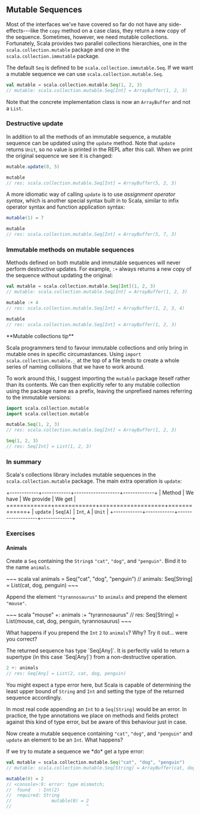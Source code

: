## Mutable Sequences

Most of the interfaces we've have covered so far do not have any side-effects---like the `copy` method on a case class, they return a new copy of the sequence. Sometimes, however, we need mutable collections. Fortunately, Scala provides two parallel collections hierarchies, one in the `scala.collection.mutable` package and one in the `scala.collection.immutable` package.

The default `Seq` is defined to be `scala.collection.immutable.Seq`. If we want a mutable sequence we can use `scala.collection.mutable.Seq`.

~~~ scala
val mutable = scala.collection.mutable.Seq(1, 2, 3)
// mutable: scala.collection.mutable.Seq[Int] = ArrayBuffer(1, 2, 3)
~~~

Note that the concrete implementation class is now an `ArrayBuffer` and not a `List`.

### Destructive update

In addition to all the methods of an immutable sequence, a mutable sequence can be updated using the `update` method. Note that `update` returns `Unit`, so no value is printed in the REPL after this call. When we print the original sequence we see it is changed:

~~~ scala
mutable.update(0, 5)

mutable
// res: scala.collection.mutable.Seq[Int] = ArrayBuffer(5, 2, 3)
~~~

A more idiomatic way of calling `update` is to use *assignment operator syntax*, which is another special syntax built in to Scala, similar to infix operator syntax and function application syntax:

~~~ scala
mutable(1) = 7

mutable
// res: scala.collection.mutable.Seq[Int] = ArrayBuffer(5, 7, 3)
~~~

### Immutable methods on mutable sequences

Methods defined on both mutable and immutable sequences will never perform destructive updates. For example, `:+` always returns a new copy of the sequence without updating the original:

~~~ scala
val mutable = scala.collection.mutable.Seq[Int](1, 2, 3)
// mutable: scala.collection.mutable.Seq[Int] = ArrayBuffer(1, 2, 3)

mutable :+ 4
// res: scala.collection.mutable.Seq[Int] = ArrayBuffer(1, 2, 3, 4)

mutable
// res: scala.collection.mutable.Seq[Int] = ArrayBuffer(1, 2, 3)
~~~

<div class="alert alert-info">
**Mutable collections tip**

Scala programmers tend to favour immutable collections and only bring in mutable ones in specific circumastances. Using `import scala.collection.mutable._` at the top of a file tends to create a whole series of naming collisions that we have to work around.

To work around this, I suggest importing the `mutable` package iteself rather than its contents. We can then explicitly refer to any mutable collection using the package name as a prefix, leaving the unprefixed names referring to the immutable versions:

~~~ scala
import scala.collection.mutable
import scala.collection.mutable

mutable.Seq(1, 2, 3)
// res: scala.collection.mutable.Seq[Int] = ArrayBuffer(1, 2, 3)

Seq(1, 2, 3)
// res: Seq[Int] = List(1, 2, 3)
~~~
</div>

### In summary

Scala's collections library includes mutable sequences in the `scala.collection.mutable` package. The main extra operation is `update`:

+------------+------------+-------------------+-------------+
| Method     | We have    | We provide        | We get      |
+============+============+===================+=============+
| `update`   | `Seq[A]`   | `Int`, `A`        | `Unit`      |
+------------+------------+-------------------+-------------+


### Exercises

#### Animals

Create a `Seq` containing the `String`s `"cat"`, `"dog"`, and `"penguin"`. Bind it to the name `animals`.

<div class="solution">
~~~ scala
val animals = Seq("cat", "dog", "penguin")
// animals: Seq[String] = List(cat, dog, penguin)
~~~
</div>

Append the element `"tyrannosaurus"` to `animals` and prepend the element `"mouse"`.

<div class="solution">
~~~ scala
"mouse" +: animals :+ "tyrannosaurus"
// res: Seq[String] = List(mouse, cat, dog, penguin, tyrannosaurus)
~~~
</div>

What happens if you prepend the `Int` `2` to `animals`? Why? Try it out... were you correct?

<div class="solution">
The returned sequence has type `Seq[Any]`.  It is perfectly valid to return a supertype (in this case `Seq[Any]`) from a non-destructive operation.

~~~ scala
2 +: animals
// res: Seq[Any] = List(2, cat, dog, penguin)
~~~

You might expect a type error here, but Scala is capable of determining the least upper bound of `String` and `Int` and setting the type of the returned sequence accordingly.

In most real code appending an `Int` to a `Seq[String]` would be an error. In practice, the type annotations we place on methods and fields protect against this kind of type error, but be aware of this behaviour just in case.
</div>

Now create a mutable sequence containing `"cat"`, `"dog"`, and `"penguin"` and `update` an element to be an `Int`. What happens? 

<div class="solution">
If we try to mutate a sequence we *do* get a type error:

~~~ scala
val mutable = scala.collection.mutable.Seq("cat", "dog", "penguin")
// mutable: scala.collection.mutable.Seq[String] = ArrayBuffer(cat, dog, penguin)

mutable(0) = 2
// <console>:9: error: type mismatch;
//  found   : Int(2)
//  required: String
//               mutable(0) = 2
//                            ^
~~~
</div>
